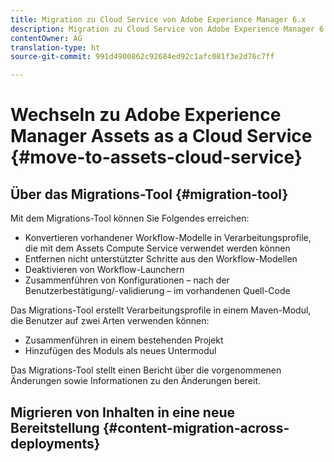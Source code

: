 ```yaml
---
title: Migration zu Cloud Service von Adobe Experience Manager 6.x
description: Migration zu Cloud Service von Adobe Experience Manager 6.x
contentOwner: AG
translation-type: ht
source-git-commit: 991d4900862c92684ed92c1afc081f3e2d76c7ff

---
```



# Wechseln zu Adobe Experience Manager Assets as a Cloud Service {#move-to-assets-cloud-service}

<!-- About the need to move from previous AEM deployment to a cloud service deployment. And how does Adobe help do it OOTB?
-->

## Über das Migrations-Tool {#migration-tool}

<!-- 
Link back to information about the tool in the Experience Manager as a Cloud Service docs if the tool works the same for Sites and Assets. Document the Assets-specific information here.

* What is the migration tool called? Is there a branding term for it?
* How much do we want to elaborate about the Pattern Detector rules? Is there a branding term for it?
* Before migrating using the tool, is any prepping required?
* See CQ-4271901

-->

Mit dem Migrations-Tool können Sie Folgendes erreichen:

* Konvertieren vorhandener Workflow-Modelle in Verarbeitungsprofile, die mit dem Assets Compute Service verwendet werden können
* Entfernen nicht unterstützter Schritte aus den Workflow-Modellen
* Deaktivieren von Workflow-Launchern
* Zusammenführen von Konfigurationen – nach der Benutzerbestätigung/-validierung – im vorhandenen Quell-Code

Das Migrations-Tool erstellt Verarbeitungsprofile in einem Maven-Modul, die Benutzer auf zwei Arten verwenden können:

* Zusammenführen in einem bestehenden Projekt
* Hinzufügen des Moduls als neues Untermodul

Das Migrations-Tool stellt einen Bericht über die vorgenommenen Änderungen sowie Informationen zu den Änderungen bereit.

<!--  

What is the output of the tool, besides migrated content.

Give details about reports and logs of the tool. 

* How to access the report, including required permissions.
* How to read/interpret the report.
* Location of logs. How to read the logs.
* What common errors to look for. Troubleshooting for these errors.

-->

## Migrieren von Inhalten in eine neue Bereitstellung {#content-migration-across-deployments}
